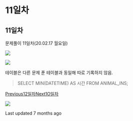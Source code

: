 # 11일차

## 11일차

문제풀이 11일차(20.02.17 월요일)

![](https://gblobscdn.gitbook.com/assets%2F-Lx\_BnLKbqvAkZAteaNW%2F-M0Gqs05l13-XqDmX3Vl%2F-M0Gqumz8QB5OP20ggfw%2Fimage.png?alt=media\&token=8fc7eac6-8515-4f37-b0c9-44c4848620e1)

![](https://gblobscdn.gitbook.com/assets%2F-Lx\_BnLKbqvAkZAteaNW%2F-M0Gqs05l13-XqDmX3Vl%2F-M0Gr1O3xalh\_1cUG9Gs%2Fimage.png?alt=media\&token=e44aeec9-e41b-4267-8b54-66e8d8dc716b)

테이블은 다른 문제 푼 테이블과 동일해 따로 기록하지 않음.

> SELECT MIN(DATETIME) AS 시간 FROM ANIMAL\_INS;

​[Previous12일차](12.md)[Next1O일차](1o.md)

![](https://avatars1.githubusercontent.com/u/58247170?v=4)

Last updated 7 months ago
